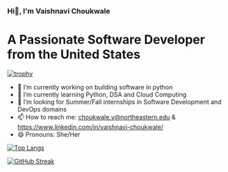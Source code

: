 ### Hi👋, I'm Vaishnavi Choukwale

# A Passionate Software Developer from the United States
[![trophy](https://github-profile-trophy.vercel.app/?username=ryo-ma)](https://github.com/Vchoukwale/github-profile-trophy)

- 🔭 I’m currently working on building software in python
- 🌱 I’m currently learning Python, DSA and Cloud Computing
- 👯 I’m looking for Summer/Fall internships in Software Development and DevOps domains
- 📫 How to reach me: choukwale.v@northeastern.edu & https://www.linkedin.com/in/vaishnavi-choukwale/
- 😄 Pronouns: She/Her


[![Top Langs](https://github-readme-stats.vercel.app/api/top-langs/?username=anuraghazra)](https://github.com/VChoukwale/github-readme-stats)

[![GitHub Streak](https://github-readme-streak-stats.herokuapp.com?user=Vaish&theme=blue-green)](https://git.io/streak-stats)
